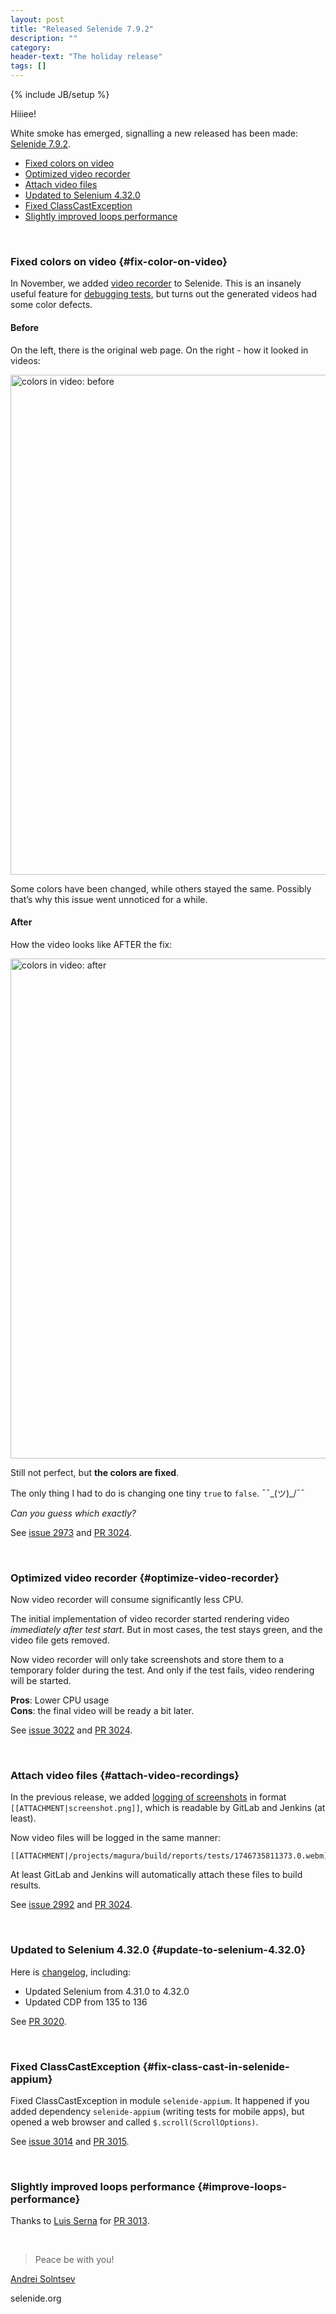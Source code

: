 ```yaml
---
layout: post
title: "Released Selenide 7.9.2"
description: ""
category:
header-text: "The holiday release"
tags: []
---
```

{% include JB/setup %}

Hiiiee!

White smoke has emerged, signalling a new released has been made: [Selenide 7.9.2](https://github.com/selenide/selenide/milestone/224?closed=1).

* [Fixed colors on video](#fix-color-on-video)
* [Optimized video recorder](#optimize-video-recorder)
* [Attach video files](#attach-video-recordings)
* [Updated to Selenium 4.32.0](#update-to-selenium-4.32.0)
* [Fixed ClassCastException](#fix-class-cast-in-selenide-appium)
* [Slightly improved loops performance](#improve-loops-performance)


<br>

### Fixed colors on video {#fix-color-on-video}

In November, we added [video recorder](/2024/11/24/selenide-7.6.0/#video-recorder) to Selenide.
This is an insanely useful feature for [debugging tests](https://www.youtube.com/watch?v=-TvVCxmb9ss&ab_channel=EpicHey%21Conference), 
but turns out the generated videos had some color defects. 

#### Before
On the left, there is the original web page. On the right - how it looked in videos:

<img src="{{ BASE_PATH }}/images/2025/05/selenide.video-recorder.before.png" width="800" alt="colors in video: before"/>

Some colors have been changed, while others stayed the same. Possibly that’s why this issue went unnoticed for a while.   

#### After
How the video looks like AFTER the fix:

<img src="{{ BASE_PATH }}/images/2025/05/selenide.video-recorder.after.png" width="800" alt="colors in video: after"/>

Still not perfect, but **the colors are fixed**.

The only thing I had to do is changing one tiny `true` to `false`. ¯¯\_(ツ)_/¯¯

_Can you guess which exactly?_

See [issue 2973](https://github.com/selenide/selenide/issues/2973) and [PR 3024](https://github.com/selenide/selenide/pull/3024).

<br>

### Optimized video recorder {#optimize-video-recorder}

Now video recorder will consume significantly less CPU. 

The initial implementation of video recorder started rendering video _immediately after test start_. 
But in most cases, the test stays green, and the video file gets removed. 

Now video recorder will only take screenshots and store them to a temporary folder during the test.
And only if the test fails, video rendering will be started.

**Pros**: Lower CPU usage  
**Cons**: the final video will be ready a bit later. 

See [issue 3022](https://github.com/selenide/selenide/issues/3022) and [PR 3024](https://github.com/selenide/selenide/pull/3024).

<br>

### Attach video files {#attach-video-recordings}

In the previous release, we added [logging of screenshots](/2025/04/19/selenide-7.9.0/#screenshots-as-attachment) 
in format `[[ATTACHMENT|screenshot.png]]`, which is readable by GitLab and Jenkins (at least).

Now video files will be logged in the same manner:
```
[[ATTACHMENT|/projects/magura/build/reports/tests/1746735811373.0.webm]]
```

At least GitLab and Jenkins will automatically attach these files to build results.

See [issue 2992](https://github.com/selenide/selenide/issues/2992) and [PR 3024](https://github.com/selenide/selenide/pull/3024).

<br>

### Updated to Selenium 4.32.0 {#update-to-selenium-4.32.0}

Here is [changelog]({{site.SELENIUM_CHANGELOG}}), including:

* Updated Selenium from 4.31.0 to 4.32.0
* Updated CDP from 135 to 136

See [PR 3020](https://github.com/selenide/selenide/pull/3020).

<br>

### Fixed ClassCastException {#fix-class-cast-in-selenide-appium}

Fixed ClassCastException in module `selenide-appium`.
It happened if you added dependency `selenide-appium` (writing tests for mobile apps), but opened a web browser and 
called `$.scroll(ScrollOptions)`. 

See [issue 3014](https://github.com/selenide/selenide/issues/3014) and [PR 3015](https://github.com/selenide/selenide/pull/3015).

<br>


### Slightly improved loops performance {#improve-loops-performance}

Thanks to [Luis Serna](https://github.com/LuisOsv) for [PR 3013](https://github.com/selenide/selenide/pull/3013).

<br>


> Peace be with you!


[Andrei Solntsev](http://asolntsev.github.io/)

selenide.org
